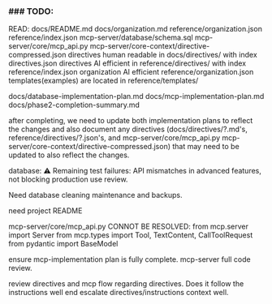 ### ### TODO:

READ:
docs/README.md
docs/organization.md
reference/organization.json
reference/index.json
mcp-server/database/schema.sql
mcp-server/core/mcp_api.py
mcp-server/core-context/directive-compressed.json
directives human readable in docs/directives/ with index directives.json
directives AI efficient in reference/directives/ with index reference/index.json
organization AI efficient reference/organization.json
templates(examples) are located in reference/templates/


docs/database-implementation-plan.md
docs/mcp-implementation-plan.md
docs/phase2-completion-summary.md

after completing, we need to update both implementation plans to reflect the changes and also document any directives (docs/directives/?.md's, reference/directives/?.json's, and mcp-server/core/mcp_api.py mcp-server/core-context/directive-compressed.json) that may need to be updated to also reflect the changes.

database: 
 ⚠️ Remaining test failures: API
  mismatches in advanced features, not
  blocking production use
review.

Need database cleaning maintenance and backups.

need project README

mcp-server/core/mcp_api.py CONNOT BE RESOLVED:
from mcp.server import Server
from mcp.types import Tool, TextContent, CallToolRequest
from pydantic import BaseModel

ensure mcp-implementation plan is fully complete. mcp-server full code review.

review directives and mcp flow regarding directives. Does it follow the instructions well end escalate directives/instructions context well.